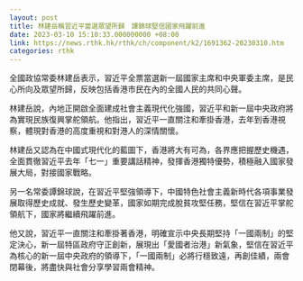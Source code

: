 ```yaml
---
layout: post
title: 林建岳稱習近平當選眾望所歸　譚錦球堅信國家飛躍前進
date: 2023-03-10 15:10:33.000000000 +08:00
link: https://news.rthk.hk/rthk/ch/component/k2/1691362-20230310.htm
categories: rthk
---
```


全國政協常委林建岳表示，習近平全票當選新一屆國家主席和中央軍委主席，是民心所向及眾望所歸，反映包括香港市民在內的全國人民的共同心聲。

林建岳說，內地正開啟全面建成社會主義現代化強國，習近平和新一屆中央政府將為實現民族復興掌舵領航。他指出，習近平一直關注和牽掛香港，去年到香港視察，體現對香港的高度重視和對港人的深情關懷。

林建岳又認為在中國式現代化的藍圖下，香港將大有可為，各界應把握歷史機遇，全面貫徹習近平去年「七一」重要講話精神，發揮香港獨特優勢，積極融入國家發展大局，對接國家戰略。

另一名常委譚錦球說，在習近平堅強領導下，中國特色社會主義新時代各項事業發展取得歷史成就、發生歷史變革，國家如期完成脫貧攻堅任務，堅信在習近平掌舵領航下，國家將繼續飛躍前進。

他又說，習近平一直關注和牽掛著香港，明確宣示中央長期堅持「一國兩制」的堅定決心，新一屆特區政府守正創新，展現出「愛國者治港」新氣象，堅信在習近平為核心的新一屆中央政府的領導下，「一國兩制」必將行穩致遠，再創佳績，兩會閉幕後，將盡快與社會分享學習兩會精神。
